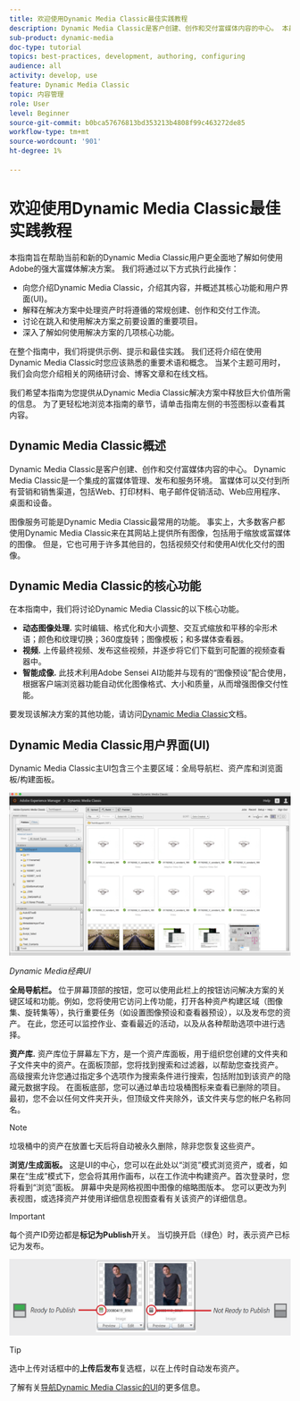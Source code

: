 ```yaml
---
title: 欢迎使用Dynamic Media Classic最佳实践教程
description: Dynamic Media Classic是客户创建、创作和交付富媒体内容的中心。 本最佳实践教程旨在帮助当前和新的Dynamic Media Classic用户更全面地了解他们可以如何使用Adobe这一功能强大的富媒体解决方案。 在本教程的这一部分中，您将学习Dynamic Media Classic是什么，并简要了解其核心功能和用户界面。
sub-product: dynamic-media
doc-type: tutorial
topics: best-practices, development, authoring, configuring
audience: all
activity: develop, use
feature: Dynamic Media Classic
topic: 内容管理
role: User
level: Beginner
source-git-commit: b0bca57676813bd353213b4808f99c463272de85
workflow-type: tm+mt
source-wordcount: '901'
ht-degree: 1%

---
```



# 欢迎使用Dynamic Media Classic最佳实践教程

本指南旨在帮助当前和新的Dynamic Media Classic用户更全面地了解如何使用Adobe的强大富媒体解决方案。 我们将通过以下方式执行此操作：

- 向您介绍Dynamic Media Classic，介绍其内容，并概述其核心功能和用户界面(UI)。
- 解释在解决方案中处理资产时将遵循的常规创建、创作和交付工作流。
- 讨论在跳入和使用解决方案之前要设置的重要项目。
- 深入了解如何使用解决方案的几项核心功能。

在整个指南中，我们将提供示例、提示和最佳实践。 我们还将介绍在使用Dynamic Media Classic时您应该熟悉的重要术语和概念。 当某个主题可用时，我们会向您介绍相关的网络研讨会、博客文章和在线文档。

我们希望本指南为您提供从Dynamic Media Classic解决方案中释放巨大价值所需的信息。 为了更轻松地浏览本指南的章节，请单击指南左侧的书签图标以查看其内容。

## Dynamic Media Classic概述

Dynamic Media Classic是客户创建、创作和交付富媒体内容的中心。 Dynamic Media Classic是一个集成的富媒体管理、发布和服务环境。 富媒体可以交付到所有营销和销售渠道，包括Web、打印材料、电子邮件促销活动、Web应用程序、桌面和设备。

图像服务可能是Dynamic Media Classic最常用的功能。 事实上，大多数客户都使用Dynamic Media Classic来在其网站上提供所有图像，包括用于缩放或富媒体的图像。 但是，它也可用于许多其他目的，包括视频交付和使用AI优化交付的图像。

## Dynamic Media Classic的核心功能

在本指南中，我们将讨论Dynamic Media Classic的以下核心功能。

- **动态图像处理.** 实时编辑、格式化和大小调整、交互式缩放和平移的伞形术语；颜色和纹理切换；360度旋转；图像模板；和多媒体查看器。
- **视频.** 上传最终视频、发布这些视频，并逐步将它们下载到可配置的视频查看器中。
- **智能成像.** 此技术利用Adobe Sensei AI功能并与现有的“图像预设”配合使用，根据客户端浏览器功能自动优化图像格式、大小和质量，从而增强图像交付性能。

要发现该解决方案的其他功能，请访问[Dynamic Media Classic](https://docs.adobe.com/content/help/en/dynamic-media-classic/using/intro/introduction.html)文档。

## Dynamic Media Classic用户界面(UI)

Dynamic Media Classic主UI包含三个主要区域：全局导航栏、资产库和浏览面板/构建面板。

![图像](assets/overview/overview-dmc-ui-ew.png)

_Dynamic Media经典UI_

**全局导航栏。** 位于屏幕顶部的按钮，您可以使用此栏上的按钮访问解决方案的关键区域和功能。例如，您将使用它访问上传功能，打开各种资产构建区域（图像集、旋转集等），执行重要任务（如设置图像预设和查看器预设），以及发布您的资产。 在此，您还可以监控作业、查看最近的活动，以及从各种帮助选项中进行选择。

**资产库.** 资产库位于屏幕左下方，是一个资产库面板，用于组织您创建的文件夹和子文件夹中的资产。在面板顶部，您将找到搜索和过滤器，以帮助您查找资产。 高级搜索允许您通过指定多个选项作为搜索条件进行搜索，包括附加到该资产的隐藏元数据字段。 在面板底部，您可以通过单击垃圾桶图标来查看已删除的项目。 最初，您不会以任何文件夹开头，但顶级文件夹除外，该文件夹与您的帐户名称同名。

>[!NOTE]
>
>垃圾桶中的资产在放置七天后将自动被永久删除，除非您恢复这些资产。

**浏览/生成面板。** 这是UI的中心，您可以在此处以“浏览”模式浏览资产，或者，如果在“生成”模式下，您会将其用作画布，以在工作流中构建资产。首次登录时，您将看到“浏览”面板。 屏幕中央是网格视图中图像的缩略图版本。 您可以更改为列表视图，或选择资产并使用详细信息视图查看有关该资产的详细信息。

>[!IMPORTANT]
>
>每个资产ID旁边都是&#x200B;**标记为Publish**&#x200B;开关。 当切换开启（绿色）时，表示资产已标记为发布。

![图像](assets/overview/overview-mark-for-publish.png)

>[!TIP]
>
>选中上传对话框中的&#x200B;**上传后发布**&#x200B;复选框，以在上传时自动发布资产。

了解有关[导航Dynamic Media Classic的UI](https://docs.adobe.com/content/help/en/dynamic-media-classic/using/getting-started/navigation-basics.html)的更多信息。
